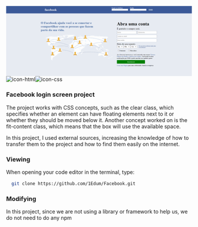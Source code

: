 <img align="center" alt="preview project" src="https://github.com/1Edum/Facebook/blob/main/src/img/preview.png" />

<div style="display: flex;">
<img align="center" alt="icon-html" src="https://img.shields.io/badge/HTML5-E34F26?style=for-the-badge&logo=html5&logoColor=white" />
<img align="center" alt="icon-css" src="https://img.shields.io/badge/CSS3-1572B6?style=for-the-badge&logo=css3&logoColor=white" />
</div>




### Facebook login screen project

The project works with CSS concepts, such as the clear class, which specifies whether an element can have floating elements next to it or whether they should be moved below it. Another concept worked on is the fit-content class, which means that the box will use the available space.

In this project, I used external sources, increasing the knowledge of how to transfer them to the project and how to find them easily on the internet.

### Viewing

When opening your code editor in the terminal, type:

```bash
  git clone https://github.com/1Edum/Facebook.git
```


### Modifying

In this project, since we are not using a library or framework to help us, we do not need to do any npm